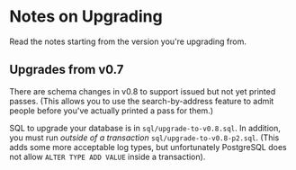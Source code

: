 Notes on Upgrading
==================

Read the notes starting from the version you're upgrading from.

Upgrades from v0.7
------------------

There are schema changes in v0.8 to support issued but not yet printed
passes. (This allows you to use the search-by-address feature to admit
people before you've actually printed a pass for them.)

SQL to upgrade your database is in `sql/upgrade-to-v0.8.sql`. In addition,
you must run *outside of a transaction* `sql/upgrade-to-v0.8-p2.sql`.
(This adds some more acceptable log types, but unfortunately PostgreSQL
does not allow `ALTER TYPE ADD VALUE` inside a transaction).
